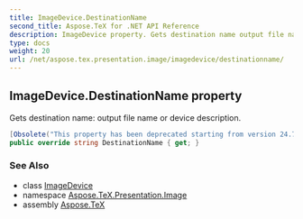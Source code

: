 ```yaml
---
title: ImageDevice.DestinationName
second_title: Aspose.TeX for .NET API Reference
description: ImageDevice property. Gets destination name output file name or device description
type: docs
weight: 20
url: /net/aspose.tex.presentation.image/imagedevice/destinationname/
---
```

## ImageDevice.DestinationName property

Gets destination name: output file name or device description.

```csharp
[Obsolete("This property has been deprecated starting from version 24.7 and will be hidden in version 24.10.")]
public override string DestinationName { get; }
```

### See Also

* class [ImageDevice](../)
* namespace [Aspose.TeX.Presentation.Image](../../imagedevice/)
* assembly [Aspose.TeX](../../../)


